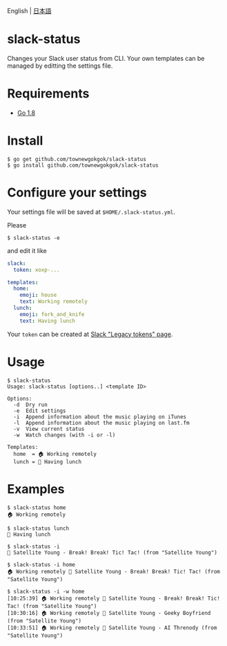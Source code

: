 English | [日本語](README.ja.md)

# slack-status

Changes your Slack user status from CLI.
Your own templates can be managed by editting the settings file.

# Requirements

- [Go 1.8](https://golang.org/)

# Install

```
$ go get github.com/townewgokgok/slack-status
$ go install github.com/townewgokgok/slack-status
```

# Configure your settings

Your settings file will be saved at `$HOME/.slack-status.yml`.

Please

```
$ slack-status -e
```

and edit it like

```yaml
slack:
  token: xoxp-...

templates:
  home:
    emoji: house
    text: Working remotely
  lunch:
    emoji: fork_and_knife
    text: Having lunch
```

Your `token` can be created at [Slack "Legacy tokens" page](https://api.slack.com/custom-integrations/legacy-tokens).

# Usage

```
$ slack-status
Usage: slack-status [options..] <template ID>

Options:
  -d  Dry run
  -e  Edit settings
  -i  Append information about the music playing on iTunes
  -l  Append information about the music playing on last.fm
  -v  View current status
  -w  Watch changes (with -i or -l)

Templates:
  home  = 🏠 Working remotely
  lunch = 🍴 Having lunch
```

# Examples

```
$ slack-status home
🏠 Working remotely
```

```
$ slack-status lunch
🍴 Having lunch
```

```
$ slack-status -i
🎵 Satellite Young - Break! Break! Tic! Tac! (from "Satellite Young")
```

```
$ slack-status -i home
🏠 Working remotely 🎵 Satellite Young - Break! Break! Tic! Tac! (from "Satellite Young")
```

```
$ slack-status -i -w home
[10:25:39] 🏠 Working remotely 🎵 Satellite Young - Break! Break! Tic! Tac! (from "Satellite Young")
[10:30:16] 🏠 Working remotely 🎵 Satellite Young - Geeky Boyfriend (from "Satellite Young")
[10:33:51] 🏠 Working remotely 🎵 Satellite Young - AI Threnody (from "Satellite Young")
```
